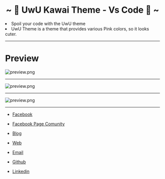 <h1 align="center">~ 🌸 UwU Kawai Theme - Vs Code 🌸 ~</h1>

<li>Spoil your code with the UwU theme</li>
<li>UwU Theme is a theme that provides various Pink colors, so it looks cuter.</li>

<hr>

# Preview

![preview.png](https://cdn.jsdelivr.net/gh/SazumiVicky/UwU_Kawai_Theme_Vs_Code@main/preview-scd0.png)

<hr>

![preview.png](https://cdn.jsdelivr.net/gh/SazumiVicky/UwU_Kawai_Theme_Vs_Code@main/preview-scd1.png)

<hr>

![preview.png](https://cdn.jsdelivr.net/gh/SazumiVicky/UwU_Kawai_Theme_Vs_Code@main/preview-scd2.png)

<hr>

- [Facebook](https://facebook.com/moe.sazumiviki)



- [Facebook Page Comunity](https://facebook.com/sazumicloud)



- [Blog](https://sazumiviki.com)



- [Web](https://moe.sazumiviki.com)



- [Email](mailto:hi@sazumiviki.com)



- [Github](https://github.com/sazumivicky)



- [Linkedin](https://www.linkedin.com/in/sazumiviki/)
